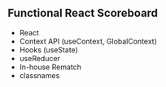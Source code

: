 ## Functional React Scoreboard

- React
- Context API (useContext, GlobalContext)
- Hooks (useState)
- useReducer
- In-house Rematch
- classnames
